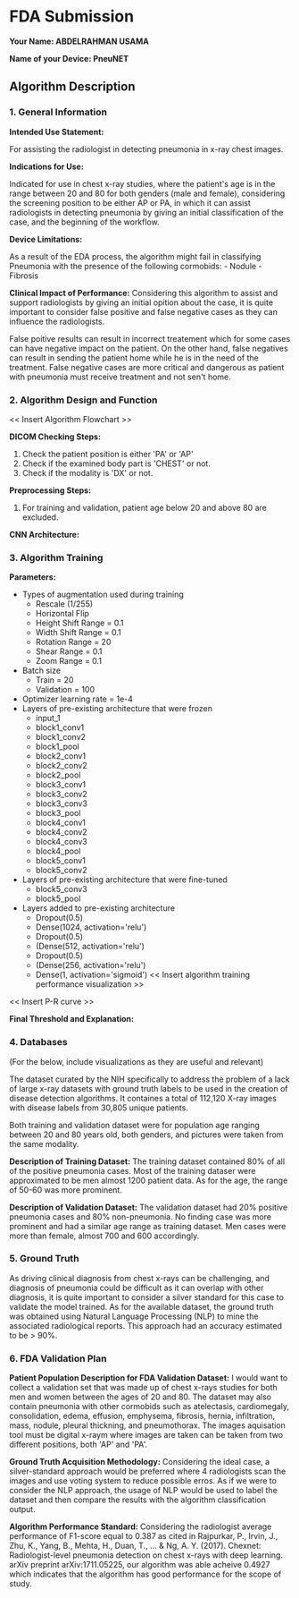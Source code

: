 # FDA  Submission

**Your Name: ABDELRAHMAN USAMA**

**Name of your Device: PneuNET**

## Algorithm Description 

### 1. General Information

**Intended Use Statement:**

For assisting the radiologist in detecting pneumonia in x-ray chest images.

**Indications for Use:**

Indicated for use in chest x-ray studies, where the patient's age is in the range between 20 and 80 for both genders (male and female), considering the screening position to be either AP or PA, in which it can assist radiologists in detecting pneumonia by giving an initial classification of the case, and the beginning of the workflow.


**Device Limitations:**

As a result of the EDA process, the algorithm might fail in classifying Pneumonia with the presence of the following cormobids:
    - Nodule
    - Fibrosis

**Clinical Impact of Performance:**
Considering this algorithm to assist and support radiologists by giving an initial opition about the case, it is quite important to consider false positive and false negative cases as they can influence the radiologists.

False poitive results can result in incorrect treatement which for some cases can have negative impact on the patient. On the other hand, false negatives can result in sending the patient home while he is in the need of the treatment. False negative cases are more critical and dangerous as patient with pneumonia must receive treatment and not sen't home.

### 2. Algorithm Design and Function

<< Insert Algorithm Flowchart >>


**DICOM Checking Steps:**
1. Check the patient position is either 'PA' or 'AP'
2. Check if the examined body part is 'CHEST' or not.
3. Check if the modality is 'DX' or not.

**Preprocessing Steps:**
1. For training and validation, patient age below 20 and above 80 are excluded.

**CNN Architecture:**


### 3. Algorithm Training

**Parameters:**
* Types of augmentation used during training
    * Rescale (1/255)
    * Horizontal Flip
    * Height Shift Range = 0.1
    * Width Shift Range = 0.1
    * Rotation Range = 20
    * Shear Range = 0.1
    * Zoom Range = 0.1
* Batch size
    * Train = 20
    * Validation = 100
* Optimizer learning rate = 1e-4
* Layers of pre-existing architecture that were frozen
    * input_1 
    * block1_conv1 
    * block1_conv2 
    * block1_pool 
    * block2_conv1 
    * block2_conv2 
    * block2_pool 
    * block3_conv1 
    * block3_conv2 
    * block3_conv3 
    * block3_pool 
    * block4_conv1 
    * block4_conv2 
    * block4_conv3 
    * block4_pool 
    * block5_conv1 
    * block5_conv2 
* Layers of pre-existing architecture that were fine-tuned
    * block5_conv3 
    * block5_pool 
* Layers added to pre-existing architecture
    * Dropout(0.5)
    * Dense(1024, activation='relu')
    * Dropout(0.5)
    * (Dense(512, activation='relu')
    * Dropout(0.5)
    * (Dense(256, activation='relu')
    * Dense(1, activation='sigmoid')
<< Insert algorithm training performance visualization >> 

<< Insert P-R curve >>

**Final Threshold and Explanation:**

### 4. Databases
 (For the below, include visualizations as they are useful and relevant)
 
The dataset curated by the NIH specifically to address the problem of a lack of large x-ray datasets with ground truth labels to be used in the creation of disease detection algorithms. It containes a total of 112,120 X-ray images with disease labels from 30,805 unique patients.

Both training and validation dataset were for population age ranging between 20 and 80 years old, both genders, and pictures were taken from the same modality.

**Description of Training Dataset:** 
The training dataset contained 80% of all of the positive pneumonia cases. Most of the training dataser were approximated to be men almost 1200 patient data. As for the age, the range of 50-60 was more prominent. 

**Description of Validation Dataset:** 
The validation dataset had 20% positive pneumonia cases and 80% non-pneumonia. No finding case was more prominent and had a similar age range as training dataset. Men cases were more than female, almost 700 and 600 accordingly.

### 5. Ground Truth
As driving clinical diagnosis from chest x-rays can be challenging, and diagnosis of pneumonia could be difficult as it can overlap with other diagnosis, it is quite important to consider a silver standard for this case to validate the model trained. As for the available dataset, the ground truth was obtained using Natural Language Processing (NLP) to mine the associated radiological reports. This approach had an accuracy estimated to be > 90%.


### 6. FDA Validation Plan

**Patient Population Description for FDA Validation Dataset:**
I would want to collect a validation set that was made up of chest x-rays studies for both men and women between the ages of 20 and 80. The dataset may also contain pneumonia with other cormobids such as atelectasis, cardiomegaly, consolidation, edema, effusion, emphysema, fibrosis, hernia, infiltration, mass, nodule, pleural thickning, and pneumothorax. The images aquisation tool must be digital x-raym where images are taken can be taken from two different positions, both 'AP' and 'PA'.

**Ground Truth Acquisition Methodology:**
Considering the ideal case, a silver-standard approach would be preferred where 4 radiologists scan the images and use voting system to reduce possible erros. As if we were to consider the NLP approach, the usage of NLP would be used to label the dataset and then compare the results with the algorithm classification output.

**Algorithm Performance Standard:**
Considering the radiologist average performance of F1-score equal to 0.387 as cited in Rajpurkar, P., Irvin, J., Zhu, K., Yang, B., Mehta, H., Duan, T., ... & Ng, A. Y. (2017). Chexnet: Radiologist-level pneumonia detection on chest x-rays with deep learning. arXiv preprint arXiv:1711.05225, our algorithm was able acheive 0.4927 which indicates that the algorithm has good performance for the scope of study.